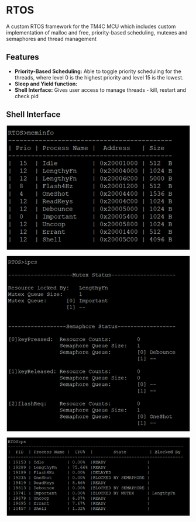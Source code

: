 # RTOS
A custom RTOS framework for the TM4C MCU which includes custom implementation of malloc and free, priority-based scheduling, mutexes and semaphores and thread management

## Features 
- **Priority-Based Scheduling:** Able to toggle priority scheduling for the threads, where level 0 is the highest priority and level 15 is the lowest.
- **Sleep and Yield function:**
- **Shell Interface:** Gives user access to manage threads - kill, restart and check pid

  
## Shell Interface
<p align = center>
<img src = "Documentation/meminfo.png" width="500" >
</p>

<p align = center>
<img src = "Documentation/ipcs.png" width="500" >
</p>

<p align = center>
<img src = "Documentation/ps_command.png" width="500" >
</p>
